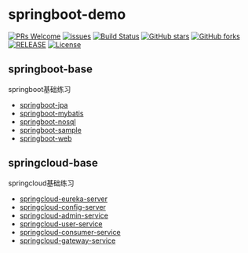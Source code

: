 # springboot-demo

[![PRs Welcome](https://img.shields.io/badge/PRs-welcome-brightgreen.svg)](https://github.com/xuegangliu/springboot-demo/pulls)
[![issues](https://img.shields.io/github/issues/xuegangliu/springboot-demo.svg)](https://github.com/xuegangliu/springboot-demo/issues)
[![Build Status](https://travis-ci.org/xuegangliu/springboot-demo.svg?branch=master)](https://travis-ci.org/xuegangliu/springboot-demo)
[![GitHub stars](https://img.shields.io/github/stars/xuegangliu/springboot-demo.svg?style=social&label=Stars)](https://github.com/xuegangliu/springboot-demo)
[![GitHub forks](https://img.shields.io/github/forks/xuegangliu/springboot-demo.svg?style=social&label=Fork)](https://github.com/xuegangliu/springboot-demo)
[![RELEASE](https://img.shields.io/github/release/xuegangliu/springboot-demo.svg)](https://github.com/xuegangliu/springboot-demo/releases)
[![License](https://img.shields.io/badge/license-MIT-blue.svg)](LICENSE)

## springboot-base
springboot基础练习
- [springboot-jpa](https://github.com/xuegangliu/springboot-demo/tree/master/springboot-base/springboot-jpa)
- [springboot-mybatis](https://github.com/xuegangliu/springboot-demo/tree/master/springboot-base/springboot-mybatis)
- [springboot-nosql](https://github.com/xuegangliu/springboot-demo/tree/master/springboot-base/springboot-nosql)
- [springboot-sample](https://github.com/xuegangliu/springboot-demo/tree/master/springboot-base/springboot-sample)
- [springboot-web](https://github.com/xuegangliu/springboot-demo/tree/master/springboot-base/springboot-web)

## springcloud-base
springcloud基础练习
- [springcloud-eureka-server](https://github.com/xuegangliu/springboot-demo/tree/master/springcloud-base/springcloud-eureka-server)
- [springcloud-config-server](https://github.com/xuegangliu/springboot-demo/tree/master/springcloud-base/springcloud-config-server)
- [springcloud-admin-service](https://github.com/xuegangliu/springboot-demo/tree/master/springcloud-base/springcloud-admin-service)
- [springcloud-user-service](https://github.com/xuegangliu/springboot-demo/tree/master/springcloud-base/springcloud-user-service)
- [springcloud-consumer-service](https://github.com/xuegangliu/springboot-demo/tree/master/springcloud-base/springcloud-consumer-service)
- [springcloud-gateway-service](https://github.com/xuegangliu/springboot-demo/tree/master/springcloud-base/springcloud-gateway-service)



